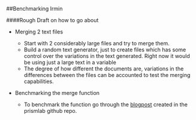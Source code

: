 ##Benchmarking Irmin

####Rough Draft on how to go about

* Merging 2 text files
  * Start with 2 considerably large files and try to merge them.
  * Build a random text generator, just to create files which has some control over the variations in the text generated. Right now it would be using just a large text in a variable
  * The degree of how different the documents are, variations in the differences between the files can be accounted to test the merging capabilities.


* Benchmarking the merge function
  * To benchmark the function go through the [blogpost](https://github.com/prismlab/docs/wiki/Adding-a-benchmark-to-Sandmark) created in the prismlab github repo.